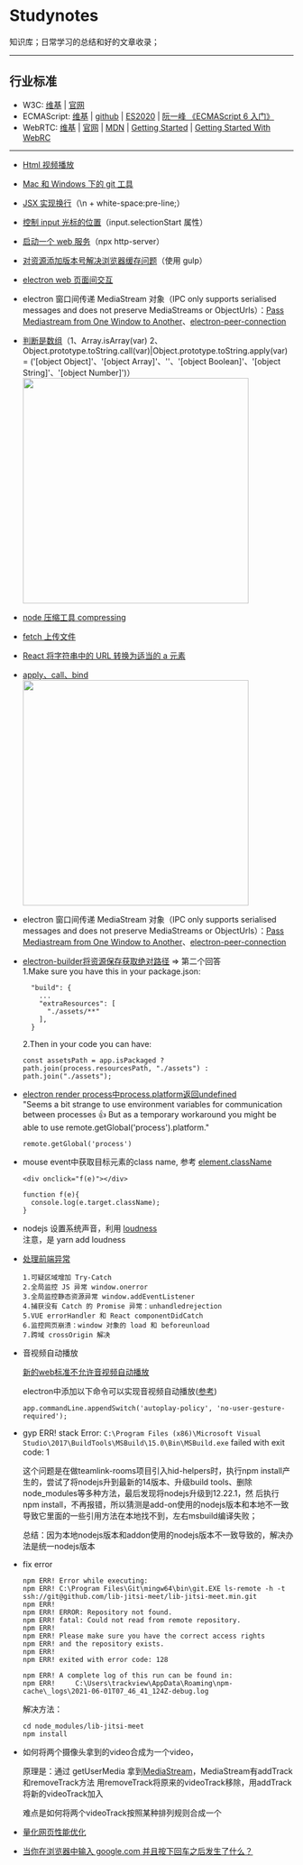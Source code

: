 # Studynotes

知识库；日常学习的总结和好的文章收录；

---

## 行业标准

- W3C: [维基](https://zh.wikipedia.org/wiki/%E4%B8%87%E7%BB%B4%E7%BD%91%E8%81%94%E7%9B%9F) | [官网](https://www.w3.org/standards/)
- ECMAScript: [维基](https://zh.wikipedia.org/wiki/ECMAScript) | [github](https://github.com/tc39/ecma262) | [ES2020](https://tc39.es/ecma262/) | [阮一峰 《ECMAScript 6 入门》](https://es6.ruanyifeng.com/)
- WebRTC: [维基](https://zh.wikipedia.org/wiki/WebRTC) | [官网](https://webrtc.org/) | [MDN](https://developer.mozilla.org/zh-CN/docs/Web/API/WebRTC_API) | [Getting Started](https://webrtc.org/start/) | [Getting Started With WebRC](https://www.html5rocks.com/en/tutorials/webrtc/basics/)

---

- [Html 视频播放](https://github.com/lcyuhe/StudyNotes/tree/master/Html%E8%A7%86%E9%A2%91%E6%92%AD%E6%94%BE)
- [Mac 和 Windows 下的 git 工具](https://github.com/lcyuhe/StudyNotes/tree/master/Mac%E5%92%8CWindows%E4%B8%8B%E7%9A%84git%E5%B7%A5%E5%85%B7)
- [JSX 实现换行](https://blog.csdn.net/Zckguiying/article/details/88641357)（\n + white-space:pre-line;）
- [控制 input 光标的位置](https://segmentfault.com/a/1190000016758141)（input.selectionStart 属性）
- [启动一个 web 服务](https://blog.csdn.net/weixin_39786582/article/details/83857059)（npx http-server）
- [对资源添加版本号解决浏览器缓存问题](https://www.jianshu.com/p/2e554161b930)（使用 gulp）
- [electron web 页面间交互](https://github.com/hokein/electron-screen-recorder/blob/master/src/main.js)
- electron 窗口间传递 MediaStream 对象（IPC only supports serialised messages and does not preserve MediaStreams or ObjectUrls）：[Pass Mediastream from One Window to Another](https://discuss.atom.io/t/pass-mediastream-from-one-window-to-another/29963)、[electron-peer-connection](https://github.com/han-gyeol/electron-peer-connection)
- [判断是数组](https://segmentfault.com/a/1190000006150186)（1、Array.isArray(var) 2、Object.prototype.toString.call(var)|Object.prototype.toString.apply(var) = ('[object Object]'、'[object Array]'、''、'[object Boolean]'、'[object String]'、'[object Number]')）
  <br/>
  <img src='./images/WX20191122-090116@2x.png' width="400px">
- [node 压缩工具 compressing](https://github.com/node-modules/compressing)
- [fetch 上传文件](https://zhuanlan.zhihu.com/p/34291688)
- [React 将字符串中的 URL 转换为适当的 a 元素](https://juejin.im/post/5ce411f66fb9a07edc0b2b1f)
- [apply、call、bind](https://www.cnblogs.com/coco1s/p/4833199.html)
  <br/>
  <img src='./images/WX20200204-105011@2x.png' width="400px">
- electron 窗口间传递 MediaStream 对象（IPC only supports serialised messages and does not preserve MediaStreams or ObjectUrls）：[Pass Mediastream from One Window to Another](https://discuss.atom.io/t/pass-mediastream-from-one-window-to-another/29963)、[electron-peer-connection](https://github.com/han-gyeol/electron-peer-connection)
- [electron-builder将资源保存获取绝对路径](https://stackoverflow.com/questions/41823184/how-to-get-icon-path-image-in-electron-builder) => 第二个回答
   <br/>
  1.Make sure you have this in your package.json:
  ```
    "build": {
      ...
      "extraResources": [
        "./assets/**"
      ],
    }
    ```
  2.Then in your code you can have:
  ```
  const assetsPath = app.isPackaged ? path.join(process.resourcesPath, "./assets") : path.join("./assets");
  ```
- [electron render process中process.platform返回undefined](https://github.com/electron/electron/issues/5224)
  <br/>
  "Seems a bit strange to use environment variables for communication between processes 👍
  But as a temporary workaround you might be able to use remote.getGlobal('process').platform."
  ```
  remote.getGlobal('process')
  ```
- mouse event中获取目标元素的class name, 参考 [element.className](https://developer.mozilla.org/zh-CN/docs/Web/API/Element/className)
  ```
  <div onclick="f(e)"></div>
  
  function f(e){
    console.log(e.target.className);
  }
  ```
- nodejs 设置系统声音，利用 [loudness](https://github.com/LinusU/node-loudness)  
  注意，是 yarn add loudness

- [处理前端异常](catchErrors/index.html)
  ```
  1.可疑区域增加 Try-Catch
  2.全局监控 JS 异常 window.onerror
  3.全局监控静态资源异常 window.addEventListener
  4.捕获没有 Catch 的 Promise 异常：unhandledrejection
  5.VUE errorHandler 和 React componentDidCatch
  6.监控网页崩溃：window 对象的 load 和 beforeunload
  7.跨域 crossOrigin 解决
  ```

- 音视频自动播放

  [新的web标准不允许音视频自动播放](https://developers.google.com/web/updates/2017/09/autoplay-policy-changes)

  electron中添加以下命令可以实现音视频自动播放([参考](https://github.com/electron/electron/issues/13525))
  ```
  app.commandLine.appendSwitch('autoplay-policy', 'no-user-gesture-required');

- gyp ERR! stack Error: `C:\Program Files (x86)\Microsoft Visual Studio\2017\BuildTools\MSBuild\15.0\Bin\MSBuild.exe` failed with exit code: 1
  
  这个问题是在做teamlink-rooms项目引入hid-helpers时，执行npm install产生的，尝试了将nodejs升到最新的14版本、升级build tools、删除node_modules等多种方法，最后发现将nodejs升级到12.22.1，然   后执行npm install，不再报错，所以猜测是add-on使用的nodejs版本和本地不一致导致它里面的一些引用方法在本地找不到，左右msbuild编译失败；
  
  总结：因为本地nodejs版本和addon使用的nodejs版本不一致导致的，解决办法是统一nodejs版本

- fix error
  ``` $ npm install lib-jitsi-meet/lib-jitsi-meet.min
  npm ERR! Error while executing:
  npm ERR! C:\Program Files\Git\mingw64\bin\git.EXE ls-remote -h -t ssh://git@github.com/lib-jitsi-meet/lib-jitsi-meet.min.git
  npm ERR!
  npm ERR! ERROR: Repository not found.
  npm ERR! fatal: Could not read from remote repository.
  npm ERR!
  npm ERR! Please make sure you have the correct access rights
  npm ERR! and the repository exists.
  npm ERR!
  npm ERR! exited with error code: 128

  npm ERR! A complete log of this run can be found in:
  npm ERR!     C:\Users\trackview\AppData\Roaming\npm-cache\_logs\2021-06-01T07_46_41_124Z-debug.log
  ```
  解决方法：
  ```
  cd node_modules/lib-jitsi-meet
  npm install
  ```

- 如何将两个摄像头拿到的video合成为一个video，

  原理是：通过 getUserMedia 拿到[MediaStream](https://developer.mozilla.org/en-US/docs/Web/API/MediaStream)，MediaStream有addTrack和removeTrack方法
  用removeTrack将原来的videoTrack移除，用addTrack将新的videoTrack加入
  
  难点是如何将两个videoTrack按照某种排列规则合成一个
  
- [量化网页性能优化](https://juejin.cn/post/6850037270729359367)
- [当你在浏览器中输入 google.com 并且按下回车之后发生了什么？](https://github.com/skyline75489/what-happens-when-zh_CN)
